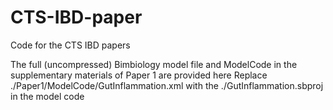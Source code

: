 # CTS-IBD-paper
Code for the CTS IBD papers

The full (uncompressed) Bimbiology model file and ModelCode in the supplementary materials of Paper 1 are provided here
Replace ./Paper1/ModelCode/GutInflammation.xml with the ./GutInflammation.sbproj in the model code